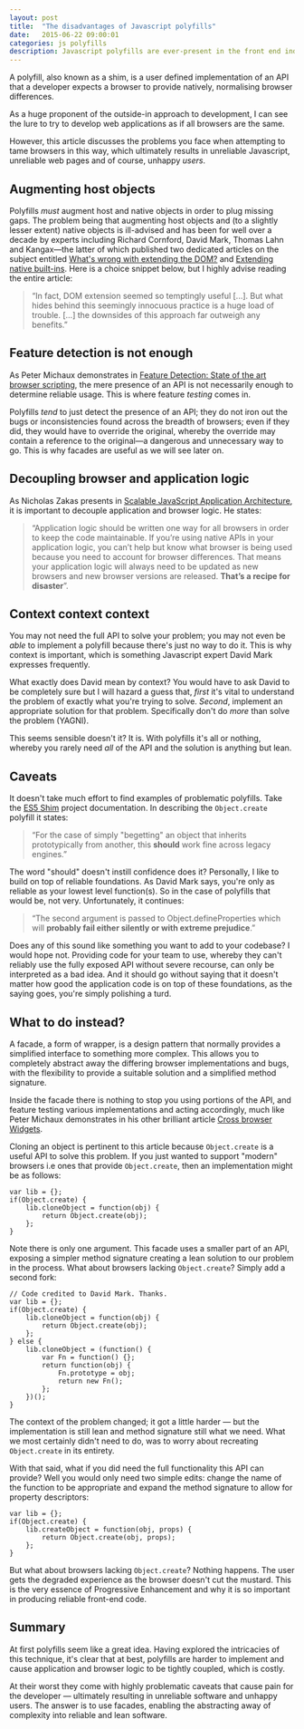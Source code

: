 ```yaml
---
layout: post
title:  "The disadvantages of Javascript polyfills"
date:   2015-06-22 09:00:01
categories: js polyfills
description: Javascript polyfills are ever-present in the front end industry, but they are very problematic and unnecessary.
---
```


A polyfill, also known as a shim, is a user defined implementation of an API that a developer expects a browser to provide natively, normalising browser differences.

As a huge proponent of the outside-in approach to development, I can see the lure to try to develop web applications as if all browsers are the same.

However, this article discusses the problems you face when attempting to tame browsers in this way, which ultimately results in unreliable Javascript, unreliable web pages and of course, unhappy *users*.

## Augmenting host objects

Polyfills *must* augment host and native objects in order to plug missing gaps. The problem being that augmenting host objects and (to a slightly lesser extent) native objects is ill-advised and has been for well over a decade by experts including Richard Cornford, David Mark, Thomas Lahn and Kangax&mdash;the latter of which published two dedicated articles on the subject entitled [What's wrong with extending the DOM?](http://perfectionkills.com/whats-wrong-with-extending-the-dom/) and [Extending native built-ins](http://perfectionkills.com/extending-native-builtins/). Here is a choice snippet below, but I highly advise reading the entire article:

> &ldquo;In fact, DOM extension seemed so temptingly useful [...]. But what hides behind this seemingly innocuous practice is a huge load of trouble. [...] the downsides of this approach far outweigh any benefits.&rdquo;

## Feature detection is not enough

As Peter Michaux demonstrates in [Feature Detection: State of the art browser scripting](http://peter.michaux.ca/articles/feature-detection-state-of-the-art-browser-scripting), the mere presence of an API is not necessarily enough to determine reliable usage. This is where feature *testing* comes in.

Polyfills *tend* to just detect the presence of an API; they do not iron out the bugs or inconsistencies found across the breadth of browsers; even if they did, they would have to override the original, whereby the override may contain a reference to the original&mdash;a dangerous and unnecessary way to go. This is why facades are useful as we will see later on.

## Decoupling browser and application logic

As Nicholas Zakas presents in [Scalable JavaScript Application Architecture](https://www.youtube.com/watch?v=vXjVFPosQHw), it is important to decouple application and browser logic. He states:

> &ldquo;Application logic should be written one way for all browsers in order to keep the code maintainable. If you’re using native APIs in your application logic, you can’t help but know what browser is being used because you need to account for browser differences. That means your application logic will always need to be updated as new browsers and new browser versions are released. **That’s a recipe for disaster**&rdquo;.

## Context context context

You may not need the full API to solve your problem; you may not even be *able* to implement a polyfill because there's just no way to do it. This is why context is important, which is something Javascript expert David Mark expresses frequently.

What exactly does David mean by context? You would have to ask David to be completely sure but I will hazard a guess that, *first* it's vital to understand the problem of exactly what you're trying to solve. *Second*, implement an appropriate solution for that problem. Specifically don't do *more* than solve the problem (YAGNI).

This seems sensible doesn't it? It is. With polyfills it's all or nothing, whereby you rarely need *all* of the API and the solution is anything but lean.

## Caveats

It doesn't take much effort to find examples of problematic polyfills. Take the [ES5 Shim](https://github.com/es-shims/es5-shim) project documentation. In describing the `Object.create` polyfill it states:

> &ldquo;For the case of simply "begetting" an object that inherits prototypically from another, this **should** work fine across legacy engines.&rdquo;

The word "should" doesn't instill confidence does it? Personally, I like to build on top of reliable foundations. As David Mark says, you're only as reliable as your lowest level function(s). So in the case of polyfills that would be, not very. Unfortunately, it continues:

> &ldquo;The second argument is passed to Object.defineProperties which will **probably fail either silently or with extreme prejudice**.&rdquo;

Does any of this sound like something you want to add to your codebase? I would hope not. Providing code for your team to use, whereby they can't reliably use the fully exposed API without severe recourse, can only be interpreted as a bad idea. And it should go without saying that it doesn't matter how good the application code is on top of these foundations, as the saying goes, you're simply polishing a turd.

## What to do instead?

A facade, a form of wrapper, is a design pattern that normally provides a simplified interface to something more complex. This allows you to completely abstract away the differing browser implementations and bugs, with the flexibility to provide a suitable solution and a simplified method signature.

Inside the facade there is nothing to stop you using portions of the API, and feature testing various implementations and acting accordingly, much like Peter Michaux demonstrates in his other brilliant article [Cross browser Widgets](http://peter.michaux.ca/articles/cross-browser-widgets).

Cloning an object is pertinent to this article because `Object.create` is a useful API to solve this problem. If you just wanted to support "modern" browsers i.e ones that provide `Object.create`, then an implementation might be as follows:

	var lib = {};
	if(Object.create) {
		lib.cloneObject = function(obj) {
			return Object.create(obj);
		};
	}

Note there is only one argument. This facade uses a smaller part of an API, exposing a simpler method signature creating a lean solution to our problem in the process. What about browsers lacking `Object.create`? Simply add a second fork:

	// Code credited to David Mark. Thanks.
	var lib = {};
	if(Object.create) {
		lib.cloneObject = function(obj) {
			return Object.create(obj);
		};
	} else {
		lib.cloneObject = (function() {
			var Fn = function() {};
			return function(obj) {
				Fn.prototype = obj;
				return new Fn();
			};
		})();
	}

The context of the problem changed; it got a little harder &mdash;  but the implementation is still lean and method signature still what we need. What we most certainly didn't need to do, was to worry about recreating `Object.create` in its entirety.

With that said, what if you did need the full functionality this API can provide? Well you would only need two simple edits: change the name of the function to be appropriate and expand the method signature to allow for property descriptors:

	var lib = {};
	if(Object.create) {
		lib.createObject = function(obj, props) {
			return Object.create(obj, props);
		};
	}

But what about browsers lacking `Object.create`? Nothing happens. The user gets the degraded experience as the browser doesn't cut the mustard. This is the very essence of Progressive Enhancement and why it is so important in producing reliable front-end code.

## Summary

At first polyfills seem like a great idea. Having explored the intricacies of this technique, it's clear that at best, polyfills are harder to implement and cause application and browser logic to be tightly coupled, which is costly.

At their worst they come with highly problematic caveats that cause pain for the developer &mdash; ultimately resulting in unreliable software and unhappy users. The answer is to use facades, enabling the abstracting away of complexity into reliable and lean software.

<!--

* ADDED IMPLEMENTATION Just because an API is implemented in a browser doesn't mean it's trustworthy. Sometimes, the spec is simply misunderstood and implemented differently across browser vendors. Adding a polyfill to the mix just adds complexity in the form of another user-defined implementation.

* CONSISTENCY Then there is the question of consistency. Do you want to use some polyfills and some facades. Probably not. Just use a consistent abstraction, a facade.

-->
